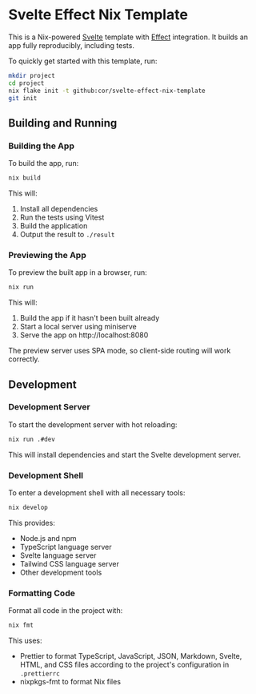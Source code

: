 # Svelte Effect Nix Template

This is a Nix-powered [Svelte](https://svelte.dev) template with [Effect](https://effect.website) integration. It builds an app fully reproducibly, including tests.

To quickly get started with this template, run:

```bash
mkdir project
cd project
nix flake init -t github:cor/svelte-effect-nix-template
git init
```


## Building and Running

### Building the App

To build the app, run:

```bash
nix build
```

This will:

1. Install all dependencies
2. Run the tests using Vitest
3. Build the application
4. Output the result to `./result`

### Previewing the App

To preview the built app in a browser, run:

```bash
nix run
```

This will:

1. Build the app if it hasn't been built already
2. Start a local server using miniserve
3. Serve the app on http://localhost:8080

The preview server uses SPA mode, so client-side routing will work correctly.

## Development

### Development Server

To start the development server with hot reloading:

```bash
nix run .#dev
```

This will install dependencies and start the Svelte development server.

### Development Shell

To enter a development shell with all necessary tools:

```bash
nix develop
```

This provides:

- Node.js and npm
- TypeScript language server
- Svelte language server
- Tailwind CSS language server
- Other development tools

### Formatting Code

Format all code in the project with:

```bash
nix fmt
```

This uses:

- Prettier to format TypeScript, JavaScript, JSON, Markdown, Svelte, HTML, and CSS files according to the project's configuration in `.prettierrc`
- nixpkgs-fmt to format Nix files
